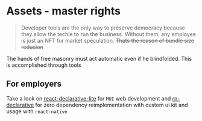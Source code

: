 # Assets - master rights

> Developer tools are the only way to preserve democracy because they allow the techie to run the business. Without them, any employee is just an NFT for market speculation. ~~Thats the reason of bundle size reducion~~

The hands of free masonry must act automatic even if he blindfolded. This is accomplished through tools

## For employers

Take a look on [react-declarative-lite](https://github.com/react-declarative/react-declarative-lite) for `MUI` web development and [rn-declarative](https://github.com/react-declarative/rn-declarative) for zero dependency reimplementation with custom ui kit and usage with `react-native`
